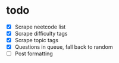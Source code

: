 # todo 
- [x] Scrape neetcode list
- [x] Scrape difficulty tags
- [x] Scrape topic tags
- [x] Questions in queue, fall back to random
- [ ] Post formatting
